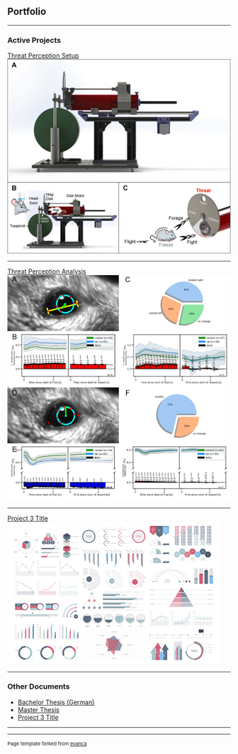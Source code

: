 ## Portfolio

---

### Active Projects 

[Threat Perception Setup](https://github.com/Marti-Ritter/Threat-Perception-Setup)
<img src="images/Setup_Structure.png"/>

---
[Threat Perception Analysis](https://github.com/Marti-Ritter/Threat-Perception-Analysis)
<img src="images/Analysis_example.png"/>

---
[Project 3 Title](/pdf/sample_presentation.pdf)
<img src="images/dummy_thumbnail.jpg?raw=true"/>

---

### Other Documents

- [Bachelor Thesis (German)](/pdf/Bachelorarbeit.pdf)
- [Master Thesis](/pdf/Master_thesis.pdf)
- [Project 3 Title](http://example.com/)

---




---
<p style="font-size:11px">Page template forked from <a href="https://github.com/evanca/quick-portfolio">evanca</a></p>
<!-- Remove above link if you don't want to attibute -->
